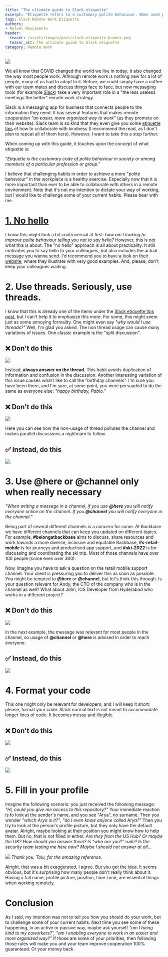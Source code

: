 ```yaml
---
title: "The ultimate guide to Slack etiquette"
excerpt: "Etiquette refers to a customary polite behaviour. When used properly, I believe it can improve one's performance. Are you being polite towards your colleagues?"
tags: Slack Remote Work Etiquette
authors:
- Rafael Nascimento
header:
  teaser: /assets/images/post/slack-etiquette-banner.png
  teaser_alt: The ultimate guide to Slack etiquette
category: Remote Work
---
```


![](/assets/images/post/slack-etiquette-banner.png)

We all know that COVID changed the world we live in today. It also changed the way most people work. Although remote work is nothing new for a lot of people, many of us had to adapt to it. Before, we could simply have a coffee with our team mates and discuss things face to face, but now messaging tools (for example [Slack](https://youtu.be/qUkYkm9bWak)) take a very important role in a "the less useless meetings the better" remote work strategy.

Slack is a messaging app for business that connects people to the information they need. It has several features that makes remote cooperation *"an easier, more organized way to work"* (as they promote on their website). Slack team is so kind that they even give you some [etiquette tips](https://slack.com/blog/collaboration/etiquette-tips-in-slack) of how to collaborate with kindness (I recommend the read, as I don't plan to repeat all of them here). However, I want to take this a step further.

When coming up with this guide, it touches upon the concept of what etiquette is:

*"Etiquette is the customary code of polite behaviour in society or among members of a particular profession or group."*

I believe that challenging habits in order to achieve a more "polite behaviour" in the workplace is a healthy exercise. Especially now that it is more important than ever to be able to collaborate with others in a remote environment. Note that it's not my intention to dictate your way of working, but I would like to challenge some of your current habits. Please bear with me.

# [1. No hello](https://nohello.net/)

 I know this might look a bit controversial at first: *how am I looking to improve polite behaviour telling you not to say hello?* However, this is not what this is about. The "no hello" approach is all about practicality. It still motivates you to say hello to your colleagues, but also includes the actual message you wanna send. I'd recommend you to have a look on [their website](https://nohello.net/), where they illustrate with very good examples. And, please, don't keep your colleagues waiting.

# 2. Use threads. Seriously, use threads.

 I know that this is already one of the items under the [Slack etiquette tips post](https://slack.com/blog/collaboration/etiquette-tips-in-slack), but I can't help it to emphasize this more. For some, this might seem just as some annoying formality. One might even say *"why would I use threads?"* Well, I'm glad you asked. The non thread usage can cause many variations of issues. One classic example is the "split discussion".

## **❌ Don't do this**

 ![](/assets/images/post/split-discussion-dont.png)

 Instead, **always answer on the thread**. This habit avoids duplication of information and confusion in the discussion. Another interesting variation of this issue causes what I like to call the "birthday channels". I'm sure you have been there, and I'm sure, at some point, you were persuaded to do the same as everyone else: *"happy birthday, Pablo."*

## **❌ Don't do this**

 ![](/assets/images/post/happy-bday-dont.png)

 Here you can see how the non-usage of thread pollutes the channel and makes parallel discussions a nightmare to follow.

## **✅ Instead, do this**

 ![](/assets/images/post/happy-bday-do.png)

# 3. Use **@here** or **@channel** only when really necessary

*"When writing a message in a channel, if you use **@here** you will notify everyone online on the channel. If you **@channel** you will notify everyone in the channel."*

Being part of several different channels is a concern for some. At Backbase we have different channels that can keep you updated on different topics. For example, **#belongatbackbase** aims to discuss, share resources and work towards a more diverse, inclusive and equitable Backbase, **#s-retail-mobile** is for journeys and productised app support, and **#ski-2022** is for discussing and coordinating the ski trip. Most of those channels have over 100 people (some even over 300). 

Now, imagine you have to ask a question on the retail mobile support channel. Your client is pressuring you to deliver this as soon as possible. You might be tempted to **@here** or **@channel**, but let's think this through. Is your question relevant for Andy, the CTO of the company who is in the channel as well? What about John, iOS Developer from Hyderabad who works in a different project?

## **❌ Don't do this**

 ![](/assets/images/post/here-dont.png)

 In the next example, the message was relevant for most people in the channel, so usage of **@channel** or **@here** is advised in order to reach everyone.

## **✅ Instead, do this**

 ![](/assets/images/post/here-do.png)

# 4. Format your code

This one might only be relevant for developers, and I will keep it short: please, format your code. Slack normal text is not meant to accommodate longer lines of code. It becomes messy and illegible.

## **❌ Don't do this**

 ![](/assets/images/post/format-dont.png)

## **✅ Instead, do this**

 ![](/assets/images/post/format-do.png)

# 5. Fill in your profile

Imagine the following scenario: you just received the following message: *"Hi, could you give me access to this repository?"* Your immediate reaction is to look at the sender's name, and you see "Arya", no surname. Then you wonder *"which Arya is it?"*, *"do I even know anyone called Arya?"* Then you try to look at the person's profile picture, but they only have the default avatar. Alright, maybe looking at their position you might know how to help them. But no, that is not filled in either. *Are they from the US Hub? Or maybe the UK? How should you answer them? Is "who are you?" rude? Is the security team testing me here now? Maybe I should not answer at all…*

![](/assets/images/post/a-girl-has-no-name.jpeg)
*Thank you, Tolu, for the amazing reference.*

Alright, that was a bit exaggerated, I agree. But you get the idea. It seems obvious, but it's surprising how many people don't really think about it. Having a full name, profile picture, position, time zone, are essential things when working remotely.

# Conclusion

As I said, my intention was not to tell you how you should do your work, but to challenge some of your current habits. Next time you see some of these happening, in an active or passive way, maybe ask yourself *"am I being kind to my coworkers?", "am I enabling everyone to work in an easier and more organized way?"* If those are some of your priorities, then following those rules will make you and your team improve cooperation 100% guaranteed. Or your money back.
